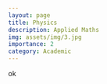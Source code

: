 ```yaml
---
layout: page
title: Physics
description: Applied Maths
img: assets/img/3.jpg
importance: 2
category: Academic
---
```


ok
